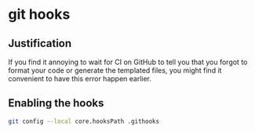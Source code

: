 # git hooks

## Justification

If you find it annoying to wait for CI on GitHub to tell you that you forgot to format your code or generate the templated files, you might find it convenient to have this error happen earlier.

## Enabling the hooks

```bash
git config --local core.hooksPath .githooks
```
